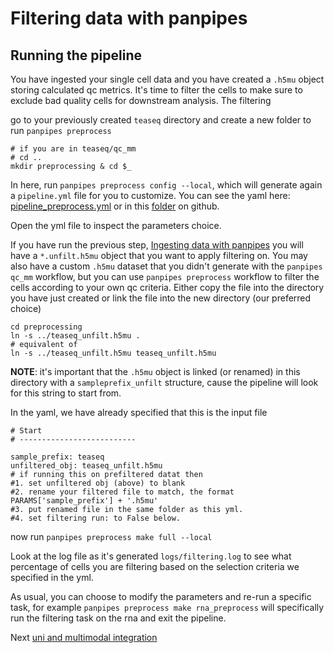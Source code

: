 # Filtering data with panpipes

## Running the pipeline
You have ingested your single cell data and you have created a `.h5mu` object storing calculated qc metrics.
It's time to filter the cells to make sure to exclude bad quality cells for downstream analysis.
The filtering 

go to your previously created `teaseq` directory and create a new folder to run `panpipes preprocess`

```
# if you are in teaseq/qc_mm
# cd ..
mkdir preprocessing & cd $_
```

In here, run `panpipes preprocess config --local`, which will generate again a `pipeline.yml` file for you to customize. You can see the yaml here: [pipeline_preprocess.yml](pipeline_yml) or in this [folder](https://github.com/DendrouLab/panpipes_reproducibility/tree/main/docs/filtering_data) on github.



Open the yml file to inspect the parameters choice. 

If you have run the previous step, [Ingesting data with panpipes](../ingesting_data/Ingesting_data_with_panpipes.md) you will have a `*.unfilt.h5mu` object that you want to apply filtering on. You may also have a custom `.h5mu` dataset that you didn't generate with the `panpipes qc_mm` workflow, but you can use `panpipes preprocess` workflow to filter the cells according to your own qc criteria. 
Either copy the file into the directory you have just created or link the file into the new directory (our preferred choice)

```
cd preprocessing
ln -s ../teaseq_unfilt.h5mu .
# equivalent of
ln -s ../teaseq_unfilt.h5mu teaseq_unfilt.h5mu 
```

**NOTE**: it's important that the `.h5mu` object is linked (or renamed) in this directory with a `sampleprefix_unfilt` structure, cause the pipeline will look for this string to start from.

In the yaml, we have already specified that this is the input file

```
# Start
# --------------------------

sample_prefix: teaseq
unfiltered_obj: teaseq_unfilt.h5mu
# if running this on prefiltered datat then
#1. set unfiltered obj (above) to blank
#2. rename your filtered file to match, the format PARAMS['sample_prefix'] + '.h5mu'
#3. put renamed file in the same folder as this yml.
#4. set filtering run: to False below.
```

now run `panpipes preprocess make full --local`

Look at the log file as it's generated `logs/filtering.log` to see what percentage of cells you are filtering based on the selection criteria we specified in the yml.

As usual, you can choose to modify the parameters and re-run a specific task, for example `panpipes preprocess make rna_preprocess` will specifically run the filtering task on the rna and exit the pipeline.



Next [uni and multimodal integration](../uni_multi_integration/Integrating_data_with_panpipes.md)




